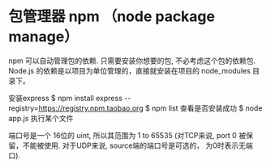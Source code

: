 包管理器 npm （node package manage）
===============
npm 可以自动管理包的依赖. 只需要安装你想要的包, 不必考虑这个包的依赖包.
Node.js 的依赖是以项目为单位管理的，直接就安装在项目的 node_modules 目录下。

安装express
  $ npm install express --registry=https://registry.npm.taobao.org
  $ npm list  查看是否安装成功
  $ node app.js 执行某个文件

端口号是一个 16位的 uint, 所以其范围为 1 to 65535 (对TCP来说, port 0 被保留，不能被使用. 对于UDP来说, source端的端口号是可选的， 为0时表示无端口).

